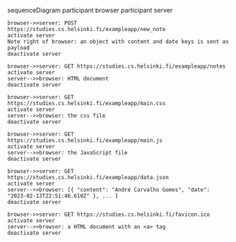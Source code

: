 sequenceDiagram
    participant browser
    participant server
    
    browser->>server: POST https://studies.cs.helsinki.fi/exampleapp/new_note
    activate server
    Note right of browser: an object with content and date keys is sent as payload
    deactivate server
    
    browser->>server: GET https://studies.cs.helsinki.fi/exampleapp/notes
    activate server
    server-->>browser: HTML document
    deactivate server
    
    browser->>server: GET https://studies.cs.helsinki.fi/exampleapp/main.css
    activate server
    server-->>browser: the css file
    deactivate server
    
    browser->>server: GET https://studies.cs.helsinki.fi/exampleapp/main.js
    activate server
    server-->>browser: the JavaScript file
    deactivate server
    
    browser->>server: GET https://studies.cs.helsinki.fi/exampleapp/data.json
    activate server
    server-->>browser: [{ "content": "André Carvalho Gomes", "date": "2023-02-13T22:51:46.610Z" }, ... ]
    deactivate server   
    
    browser->>server: GET https://studies.cs.helsinki.fi/favicon.ico
    activate server
    server-->>browser: a HTML document with an <a> tag
    deactivate server    

